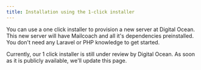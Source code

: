 ```yaml
---
title: Installation using the 1-click installer
---
```


You can use a one click installer to provision a new server at Digital Ocean. This new server will have Mailcoach and all it's dependencies preinstalled. You don't need any Laravel or PHP knowledge to get started.

Currently, our 1 click installer is still under review by Digital Ocean. As soon as it is publicly available, we'll update this page.